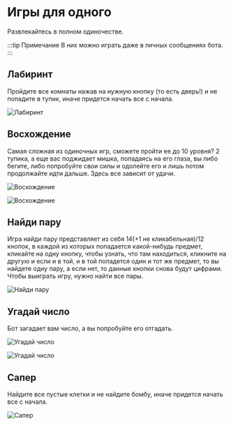 # Игры для одного

Развлекайтесь в полном одиночестве.

:::tip Примечание
В них можно играть даже в личных сообщениях бота.
:::

## Лабиринт

Пройдите все комнаты нажав на нужную кнопку (то есть дверь!) и не попадите в тупик, иначе придется начать все с начала.

![Лабиринт](https://cdn.discordapp.com/attachments/1140195134676418610/1140956319172526140/image.png "Лабиринт")

## Восхождение

Самая сложная из одиночных игр, сможете пройти ее до 10 уровня? 2 тупика, а еще вас поджидает мишка, попадаясь на его глаза, вы либо бегите, либо попробуйте свои силы и одолейте его и лишь потом продолжайте идти дальше. Здесь все зависит от удачи.

![Восхождение](https://cdn.discordapp.com/attachments/1140195134676418610/1140958354018152448/image.png "Восхождение")

![Восхождение](https://cdn.discordapp.com/attachments/1140195134676418610/1140958393746587689/image.png "Восхождение")

## Найди пару

Игра найди пару представляет из себя 14(+1 не кликабельная)/12 кнопок, в каждой из которых попадается какой-нибудь предмет, кликайте на одну кнопку, чтобы узнать, что там находиться, кликните на другую и если и в той, и в той попадется один и тот же предмет, то вы найдете одну пару, а если нет, то данные кнопки снова будут цифрами. Чтобы выиграть игру, нужно найти все пары.

![Найди пару](https://cdn.discordapp.com/attachments/1140195134676418610/1140966625525387334/image.png "Найди пару")

## Угадай число

Бот загадает вам число, а вы попробуйте его отгадать.

![Угадай число](https://cdn.discordapp.com/attachments/1140195134676418610/1140966872813146142/image.png "Угадай число")

![Угадай число](https://cdn.discordapp.com/attachments/1140195134676418610/1140966963011657808/Screenshot_2023-08-15-16-15-08-88_572064f74bd5f9fa804b05334aa4f912.jpg "Угадай число")

## Сапер

Найдите все пустые клетки и не найдите бомбу, иначе придется начать все с начала.

![Сапер](https://cdn.discordapp.com/attachments/1140195134676418610/1141073598224805928/image.png "Сапер")
